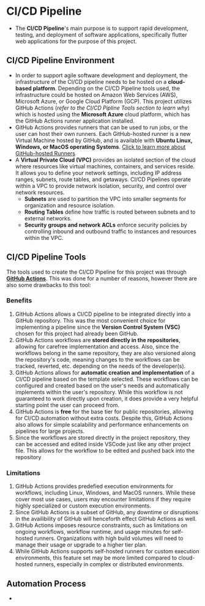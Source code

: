 # CI/CD Pipeline
* The **CI/CD Pipeline**'s main purpose is to support rapid development, testing, and deployment of software applications, specifically flutter web applications for the purpose of this project.
## CI/CD Pipeline Environment
* In order to support agile software development and deployment, the infrastructure of the CI/CD pipeline needs to be hosted on a **cloud-based platform**.  Depending on the CI/CD Pipeline tools used, the infrastructure could be hosted on Amazon Web Services (AWS), Microsoft Azure, or Google Cloud Platform (GCP).  This project utilizes GitHub Actions (*refer to the CI/CD Pipline Tools section to learn why*) which is hosted using the **Microsoft Azure** cloud platform, which has the GitHub Actions runner application installed.
* GitHub Actions provides runners that can be used to run jobs, or the user can host their own runners.  Each GitHub-hosted runner is a new Virtual Machine hosted by GitHub, and is available with **Ubuntu Linux, Windows, or MacOS operating Systems**. [Click to learn more about GitHub-hosted Runners](https://www.google.com/url?sa=t&source=web&rct=j&opi=89978449&url=https://docs.github.com/en/actions/using-github-hosted-runners/about-github-hosted-runners/about-github-hosted-runners%23:~:text%3DGitHub%2520provides%2520runners%2520that%2520you,Windows%252C%2520or%2520macOS%2520operating%2520systems.&ved=2ahUKEwiu3tmb-KaFAxWW4MkDHQ5aCv4QFnoECA4QAw&usg=AOvVaw24zN_xo0hfHe6UtdziPKUi)
* A **Virtual Private Cloud (VPC)** provides an isolated section of the cloud where resources like virtual machines, containers, and services reside.  It allows you to define your network settings, including IP address ranges, subnets, route tables, and getaways.  CI/CD Pipelines operate within a VPC to provide network isolation, security, and control over network resources.
    * **Subnets** are used to partition the VPC into smaller segments for organization and resource isolation.  
    * **Routing Tables** define how traffic is routed between subnets and to external networks.
    * **Security groups and network ACLs** enforce security policies by controlling inbound and outbound traffic to instances and resources within the VPC.
## CI/CD Pipeline Tools
The tools used to create the CI/CD Pipeline for this project was through **[GitHub Actions](https://github.com/features/actions)**.  This was done for a number of reasons, however there are also some drawbacks to this tool:
### Benefits
1. GitHub Actions allows  a CI/CD pipeline to be integrated directly into a GitHub repository.  This was the most convenient choice for implementing a pipeline since the **Version Control System (VSC)** chosen for this project had already been GitHub.
2. GitHub Actions workflows are **stored directly in the repositories**, allowing for carefree implementation and access.  Also, since the workflows belong in the same repository, they are also versioned along the repository's code, meaning changes to the workflows can be tracked, reverted, etc. depending on the needs of the developer(s).
3. GitHub Actions allows for **automatic creation and implementation** of a CI/CD pipeline based on the template selected.  These workflows can be configured and created based on the user's needs and automatically implements within the user's repository.  While this workflow is not guaranteed to work directly upon creation, it does provide a very helpful starting point the user can proceed from.
4. GitHub Actions is **free** for the base tier for public repositories, allowing for CI/CD automation without extra costs.  Despite this, GitHub Actions also allows for simple scalability and performance enhancements on pipelines for large projects.
5. Since the workflows are stored directly in the project repository, they can be accessed and edited inside VSCode just like any other project file.  This allows for the workflow to be edited and pushed back into the repository 
### Limitations
1. GitHub Actions provides predefied execution environments for workflows, including Linux, Windows, and MacOS runners.  While these cover most use cases, users may encounter limitations if they require highly specialized or custom execution environments.
2. Since GitHub Actions is a subset of GitHub, any downtime or disruptions in the availibility of GitHub will henceforth effect GitHub Actions as well.
3. GitHub Actions imposes resource constraints, such as limitations on ongoing workflows, workflow runtime, and usage minutes for self-hosted runners.  Organizations with high build volumes will need to manage their usage or upgrade to a higher tier plan.
4. While GitHub Actions supports self-hosted runners for custom execution environments, this feature set may be more limited compared to cloud-hosted runners, especially in complex or distributed environments.
## Automation Process
*
